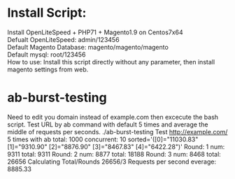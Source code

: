 # Install Script:
Install OpenLiteSpeed + PHP71 + Magento1.9 on Centos7x64<br>
Defualt OpenLiteSpeed: admin/123456<br>
Default Magento Database: magento/magento/magento<br>
Default mysql: root/123456<br>
How to use:
Install this script directly without any parameter, then install magento settings from web.<br>

# ab-burst-testing
Need to edit you domain instead of example.com then excecute the bash script.
Test URL by ab command with default 5 times and average the middle of requests per seconds.
./ab-burst-testing
Test http://example.com/ 5 times with ab total: 1000 concurrent: 10
sorted='([0]="11030.83" [1]="9310.90" [2]="8876.90" [3]="8467.83" [4]="6422.28")'
Round: 1
num: 9311
total: 9311
Round: 2
num: 8877
total: 18188
Round: 3
num: 8468
total: 26656
Calculating Total/Rounds 26656/3
Requests per second everage: 8885.33
